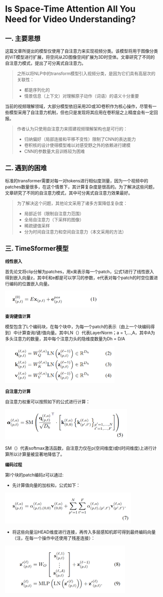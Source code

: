 # Is Space-Time Attention All You Need for Video Understanding?

## 一. 主要思想

这篇文章所提出的模型仅使用了自注意力来实现视频分类。该模型将用于图像分类的ViT模型进行扩展，将空间从2D图像空间扩展为3D时空体。文章研究了不同的自注意力模式，提出了可分离式自注意力。

> 之所以将NLP中的transform模型引入视频分类，是因为它们具有高层次的关联性：
>
> - 都是序列化的
> - 情景信息（上下文）对理解原子动作（词语）的语义十分重要

当前的视频理解领域，大部分模型依旧采用2D或3D卷积作为核心操作，尽管有一些模型采用了自注意力机制，但也只是发现将其应用在卷积层之上精度会有一定回报。

>  作者认为只使用自注意力来搭建视频理解架构也是可行的：
>
> - 归纳偏好（局部连接和平移不变性）限制了CNN的表达能力
> - 卷积核的设计使得模型难以对感受野之外的依赖进行建模
> - CNN的参数量大且训练较为困难

## 二. 遇到的困难

标准的transformer需要对每一对tokens进行相似度测量，因为一个视频中的patches数量很多，在这个情景下，其计算复杂度是很高的。为了解决这些问题，文章研究了不同的自注意力模式，其中可分离式自注意力效果最好。

> 为了解决这个问题，其他论文采用了诸多方案降低复杂度：
>
> - 局部近邻（限制自注意力范围）
> - 全局自注意力（下采样的图像）
> - 稀疏键值采样
> - 分为时间自注意力和空间自注意力（本文采用的方法）

## 三. TimeSformer模型

**线性嵌入**

首先论文将clip分解为patches，用x来表示每一个patch，公式1进行了线性嵌入得到嵌入向量z，其中E和e都是可以学习的参数，e代表对每个patch的时空位置进行编码的位置嵌入向量。

<img src="https://raw.githubusercontent.com/coelien/image-hosting/master/img/202204291136330.png" alt="image-20220429113605223" style="zoom:50%;" />

**查询键值计算**

模型包含了L个编码块，在每个块中，为每一个patch的表示（由上一个块编码得到）中计算查询/键/值向量。其中LN（）代表LayerNorm；a = 1,...,A，其中A为多头注意力的数量，其中每个注意力头的隐维度数量为Dh = D/A

<img src="https://raw.githubusercontent.com/coelien/image-hosting/master/img/202204291150047.png" alt="image-20220429115006018" style="zoom:50%;" />

**自注意力计算**

自注意力权重可以按照如下的公式进行计算：

<img src="https://raw.githubusercontent.com/coelien/image-hosting/master/img/202204291204875.png" alt="image-20220429120419846" style="zoom:50%;" />

SM（）代表softmax激活函数，自注意力仅在p(空间维度)或t(时间维度)上进行计算所以计算量被显著地降低了。

**编码过程**

第l个块的patch编码z可以通过:

- 先计算值向量的加权和，公式如下：

<img src="https://raw.githubusercontent.com/coelien/image-hosting/master/img/202204291223852.png" alt="image-20220429122304822" style="zoom:50%;" />

- 将这些向量沿HEAD维度进行连接，再传入多层感知机即可得到最终编码向量（注，在每一个操作中还使用了残差连接）：

<img src="https://raw.githubusercontent.com/coelien/image-hosting/master/img/202204291226426.png" alt="image-20220429122626393" style="zoom:50%;" />

